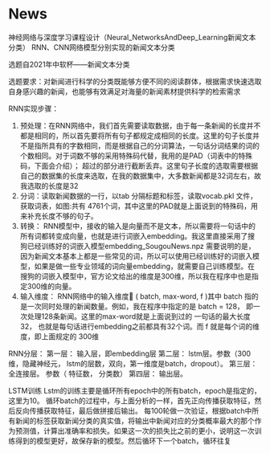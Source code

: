 # News
神经网络与深度学习课程设计（Neural_NetworksAndDeep_Learning新闻文本分类）
RNN、CNN网络模型分别实现的新闻文本分类

选题自2021年中软杯——新闻文本分类

选题要求：对新闻进行科学的分类既能够方便不同的阅读群体，根据需求快速选取自身感兴趣的新闻，也能够有效满足对海量的新闻素材提供科学的检索需求

RNN实现步骤：
1. 预处理：在RNN网络中，我们首先需要读取数据，由于每一条新闻的长度并不都是相同的，所以首先要将所有句子都规定成相同的长度。这里的句子长度并不是指所具有的字数相同，而是根据自己的分词算法，一句话分词结果的词的个数相同。对于词数不够的采用特殊码代替，我用的是PAD（词表中的特殊码，下面会介绍）； 超过的部分进行截断丢弃。这里句子长度的选取需要根据自己的数据集的长度来选取，在我的数据集中，大多数新闻都是32词左右，故我选取的长度是32
2. 分词：读取新闻数据的一行，以tab 分隔标题和标签，读取vocab.pkl 文件，获取词表，如图:共有 4761个词，其中这里的PAD就是上面说到的特殊码，用来补充长度不够的句子。
3. 转换： RNN模型中，接收的输入是向量而不是文本，所以需要将一句话中的所有词都转变成向量，也就是进行词嵌入embedding。我这里直接采用了搜狗已经训练好的词嵌入模型embedding_SougouNews.npz
需要说明的是，因为新闻文本基本上都是一些常见的词，所以可以使用已经训练好的词嵌入模型，如果是做一些专业领域的词向量embedding，就需要自己训练模型。在搜狗的词嵌入模型中，官方论文给出的维度是300维，所以我在程序中也是指定300维的向量。
4. 输入维度： RNN网络中的输入维度 ( batch, max-word, f )其中 batch 指的是一次同时处理的新闻数量。例如，我在程序中指定的是 batch = 128， 即一次处理128条新闻。这里的max-word就是上面说到过的 一句话的最大长度 32， 也就是每句话进行embedding之前都具有32个词。而 f 就是每个词的维度，即上面规定的 300维

RNN分层：
第一层： 输入层，即embedding层
第二层： lstm层。参数（300维，隐藏神经元， lstm的层数，双向，第一维度是batch，dropout）。
第三层：全连接层。 参数（ 特征数， 分类数）
第四层： 输出层。

LSTM训练
Lstm的训练主要是循环所有epoch中的所有batch，epoch是指定的，这里为10。
循环batch的过程中，与上面分析的一样，首先正向传播获取特征，然后反向传播获取特征，最后做拼接后输出。
每100轮做一次验证，根据batch中所有新闻的标签获取新闻分类的真实值，将输出中新闻对应的分类概率最大的那个作为预测值，计算出准确率和损失。如果这一次的损失比之前的更小，说明这一次训练得到的模型更好，故保存新的模型。然后循环下一个batch，循环往复
